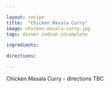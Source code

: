 ```yaml
---

layout: recipe
title:  "Chicken Masala Curry"
image: chicken-masala-curry.jpg
tags: dinner indian incomplete

ingredients:

directions:

---
```


Chicken Masala Curry - directions TBC
